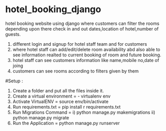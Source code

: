 # hotel_booking_django
hotel booking website using django where customers can filter the rooms depending upon there check in and out dates,location of hotel,number of guests.
1) different login and signup for hotel staff team and for customers
2) where hotel staff can add/edit/delete room availability abd also able to see information realted to current booking of room and future booking.
3) hotel staff can see customers information like name,mobile no,date of joing 
4) customers can see rooms according to filters given by them

#Setup :
1) Create a folder and put all the files inside it.
2) Create a virtual environment = - virtualenv env
3) Activate VirtualENV = source env/bin/activate
4) Run requirements.txt = pip install r requirements.txt
5) Run Migrations Command = 
    i) python manage.py makemigrations
    ii) python manage.py migrate
6) Run the Application = python manage.py runserver
